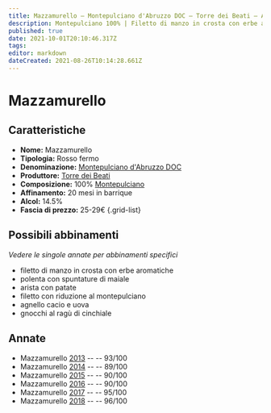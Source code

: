 ```yaml
---
title: Mazzamurello – Montepulciano d'Abruzzo DOC – Torre dei Beati – Abruzzo (IT) – 25-29€ – 4★-5★
description: Montepulciano 100% | Filetto di manzo in crosta con erbe aromatiche – Polenta con spuntature di maiale – Arista con patate – Filetto con riduzione al montepulciano – Agnello cacio e uova – Gnocchi al ragù di cinghiale
published: true
date: 2021-10-01T20:10:46.317Z
tags: 
editor: markdown
dateCreated: 2021-08-26T10:14:28.661Z
---
```


# Mazzamurello

## Caratteristiche
- **Nome:** Mazzamurello
- **Tipologia:** Rosso fermo
- **Denominazione:** [Montepulciano d'Abruzzo DOC](/denominazioni/Italia/Abruzzo/DOC/Montepulciano-d-Abruzzo) 
- **Produttore:** [Torre dei Beati](/produttori/Italia/Abruzzo/Torre-dei-Beati) 
- **Composizione:** 100% [Montepulciano](/vitigni/Italia/montepulciano)
- **Affinamento:** 20 mesi in barrique
- **Alcol:** 14.5%
- **Fascia di prezzo:** 25-29€
{.grid-list}


## Possibili abbinamenti
*Vedere le singole annate per abbinamenti specifici*

- filetto di manzo in crosta con erbe aromatiche
- polenta con spuntature di maiale
- arista con patate
- filetto con riduzione al montepulciano
- agnello cacio e uova
- gnocchi al ragù di cinchiale

## Annate
- Mazzamurello [2013](/vini/Italia/Abruzzo/Torre-dei-Beati/Mazzamurello/2013) -- <span class="star-5"></span> -- 93/100
- Mazzamurello [2014](/vini/Italia/Abruzzo/Torre-dei-Beati/Mazzamurello/2014) -- <span class="star-4"></span> -- 89/100
- Mazzamurello [2015](/vini/Italia/Abruzzo/Torre-dei-Beati/Mazzamurello/2015) -- <span class="star-4"></span> -- 90/100
- Mazzamurello [2016](/vini/Italia/Abruzzo/Torre-dei-Beati/Mazzamurello/2016) -- <span class="star-4"></span> -- 90/100
- Mazzamurello [2017](/vini/Italia/Abruzzo/Torre-dei-Beati/Mazzamurello/2017) -- <span class="star-5"></span> -- 95/100
- Mazzamurello [2018](/vini/Italia/Abruzzo/Torre-dei-Beati/Mazzamurello/2018) -- <span class="star-5"></span> -- 96/100



